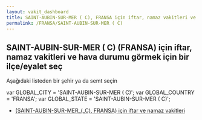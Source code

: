 ```yaml
---
layout: vakit_dashboard
title: SAINT-AUBIN-SUR-MER ( C), FRANSA için iftar, namaz vakitleri ve hava durumu - ilçe/eyalet seç
permalink: /FRANSA/SAINT-AUBIN-SUR-MER ( C)
---
```


## SAINT-AUBIN-SUR-MER ( C) (FRANSA) için iftar, namaz vakitleri ve hava durumu  görmek için bir ilçe/eyalet seç

Aşağıdaki listeden bir şehir ya da semt seçin



  var GLOBAL_CITY = 'SAINT-AUBIN-SUR-MER ( C)';
  var GLOBAL_COUNTRY = 'FRANSA';
  var GLOBAL_STATE = 'SAINT-AUBIN-SUR-MER ( C)';
* [ (SAINT-AUBIN-SUR-MER_(_C), FRANSA) için iftar ve namaz vakitleri](/FRANSA/SAINT-AUBIN-SUR-MER_(_C)/)
</script>
<script type="text/javascript">